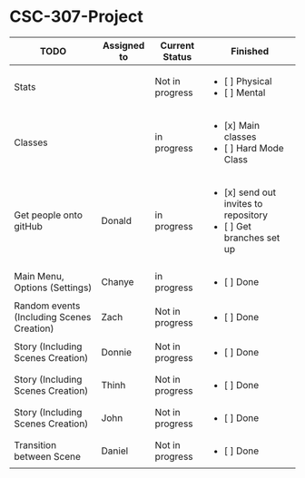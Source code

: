 # CSC-307-Project

| TODO           |  Assigned to   | Current Status | Finished     | 
|----------------|---------------|---------------|----------------|
| Stats         |               | Not in progress | <ul><li>[ ] Physical</li><li>[ ] Mental</li></ul> |
| Classes      |               | in progress | <ul><li>[x] Main classes</li><li>[ ] Hard Mode Class</li></ul> |
|Get people onto gitHub| Donald | in progress| <ul><li>[x] send out invites to repository</li><li>[ ] Get branches set up</li></ul>|
| Main Menu, Options (Settings) | Chanye | in progress | <ul><li>[ ] Done</li></ul> |
| Random events (Including Scenes Creation) | Zach | Not in progress | <ul><li>[ ] Done</li></ul> |
| Story (Including Scenes Creation) | Donnie | Not in progress | <ul><li>[ ] Done</li></ul> |
| Story (Including Scenes Creation) | Thinh | Not in progress | <ul><li>[ ] Done</li></ul> |
| Story (Including Scenes Creation) | John | Not in progress | <ul><li>[ ] Done</li></ul> |
| Transition between Scene | Daniel | Not in progress | <ul><li>[ ] Done</li></ul> |
